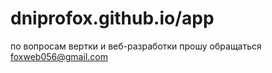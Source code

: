 # dniprofox.github.io/app
по вопросам вертки и веб-разработки прошу обращаться 	foxweb056@gmail.com
